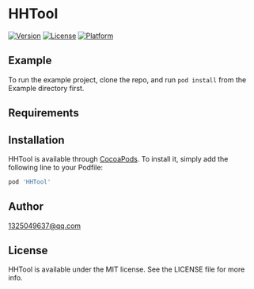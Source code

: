 # HHTool

[![Version](https://img.shields.io/cocoapods/v/HHTool.svg?style=flat)](https://cocoapods.org/pods/HHTool)
[![License](https://img.shields.io/cocoapods/l/HHTool.svg?style=flat)](https://cocoapods.org/pods/HHTool)
[![Platform](https://img.shields.io/cocoapods/p/HHTool.svg?style=flat)](https://cocoapods.org/pods/HHTool)

## Example

To run the example project, clone the repo, and run `pod install` from the Example directory first.

## Requirements

## Installation

HHTool is available through [CocoaPods](https://cocoapods.org). To install
it, simply add the following line to your Podfile:

```ruby
pod 'HHTool'
```

## Author

1325049637@qq.com

## License

HHTool is available under the MIT license. See the LICENSE file for more info.

